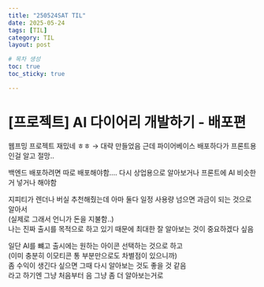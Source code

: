```yaml
---
title: "250524SAT TIL"
date: 2025-05-24
tags: [TIL]
category: TIL
layout: post

# 목차 생성
toc: true
toc_sticky: true

---
```


# [프로젝트] AI 다이어리 개발하기 - 배포편

웹프밍 프로젝트 재밌네 ㅎㅎ → 대략 만들었음 근데 파이어베이스 배포하다가 프론트용인걸 알고 절망..  

백엔드 배포하려면 따로 배포해야함.... 다시 상업용으로 알아보거나 프론트에 AI 비슷한거 넣거나 해야함   

지피티가 렌더나 버실 추천해줬는데 아마 둘다 일정 사용량 넘으면 과금이 되는 것으로 알아서    
(실제로 그래서 언니가 돈을 지불함..)  
나는 진짜 출시를 목적으로 하고 있기 때문에 최대한 잘 알아보는 것이 중요하겠다 싶음  

일단 AI를 뺴고 출시에는 원하는 아이콘 선택하는 것으로 하고  
(이미 충분히 이모티콘 통 부분만으로도 차별점이 있으니까)  
좀 수익이 생긴다 싶으면 그때 다시 알아보는 것도 좋을 것 같음  
라고 하기엔 그냥 처음부터 음 그냥 좀 더 알아보는거로  